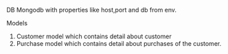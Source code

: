 DB
Mongodb with properties like host,port and db from env.

Models
1) Customer model which contains detail about customer
2) Purchase model which contains detail about purchases of the customer.
